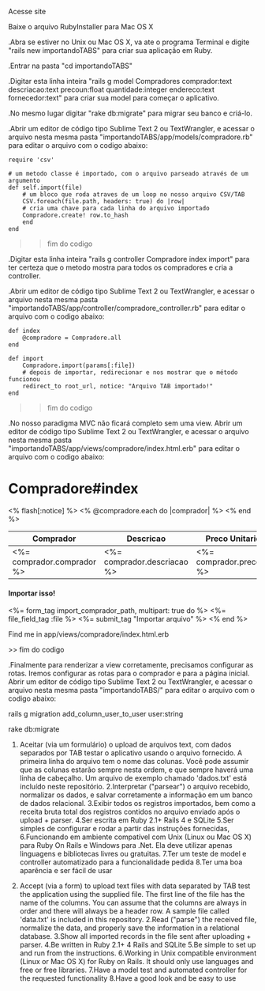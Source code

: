 Acesse site

Baixe o arquivo RubyInstaller para Mac OS X

.Abra se estiver no Unix ou Mac OS X, va ate o programa Terminal e digite "rails new importandoTABS" para criar sua aplicação em Ruby.

.Entrar na pasta "cd importandoTABS"

.Digitar esta linha inteira "rails g model Compradores comprador:text descriacao:text precoun:float quantidade:integer endereco:text fornecedor:text" para criar sua model para começar o aplicativo.

.No mesmo lugar digitar "rake db:migrate" para migrar seu banco e criá-lo.

.Abrir um editor de código tipo Sublime Text 2 ou TextWrangler, e acessar o arquivo nesta mesma pasta "importandoTABS/app/models/compradore.rb" para editar o arquivo com o codigo abaixo:

>>
	require 'csv'
	
	# um metodo classe é importado, com o arquivo parseado através de um argumento
	def self.import(file)
		# um bloco que roda atraves de um loop no nosso arquivo CSV/TAB
		CSV.foreach(file.path, headers: true) do |row|
		# cria uma chave para cada linha do arquivo importado
		Compradore.create! row.to_hash
		end
	end
>> fim do codigo

.Digitar esta linha inteira "rails g controller Compradore index import" para ter certeza que o metodo mostra para todos os compradores e cria a controller.

.Abrir um editor de código tipo Sublime Text 2 ou TextWrangler, e acessar o arquivo nesta mesma pasta "importandoTABS/app/controller/compradore_controller.rb" para editar o arquivo com o codigo abaixo:

>>
	def index
		@compradore = Compradore.all
	end
	
	def import
		Compradore.import(params[:file])
		# depois de importar, redirecionar e nos mostrar que o método funcionou
		redirect_to root_url, notice: "Arquivo TAB importado!"
	end
>> fim do codigo

.No nosso paradigma MVC não ficará completo sem uma view. Abrir um editor de código tipo Sublime Text 2 ou TextWrangler, e acessar o arquivo nesta mesma pasta "importandoTABS/app/views/compradore/index.html.erb" para editar o arquivo com o codigo abaixo:

>>
<h1>Compradore#index</h1>
<% flash[:notice] %>
<table>
	<thead>
		<tr>
			<th>Comprador</th>
			<th>Descricao</th>
			<th>Preco Unitario</th>
			<th>Quantidade</th>
			<th>Endereco</th>
			<th>Fornecedor</th>
		</tr>
	</thead>
	<tbody>
		<% @compradore.each do |comprador| %>
			<tr>
				<td><%= comprador.comprador %></td>
				<td><%= comprador.descriacao %></td>
				<td><%= comprador.precoun %></td>
				<td><%= comprador.quantidade %></td>
				<td><%= comprador.endereco %></td>
				<td><%= comprador.fornecedor %></td>
			</tr>
		<% end %>
	</tbody>
</table>
<div>

<h4>Importar isso!</h4>
	<%= form_tag import_comprador_path, multipart: true do %>
		<%= file_field_tag :file %>
		<%= submit_tag "Importar arquivo" %>
	<% end %>
</div>
<p>Find me in app/views/compradore/index.html.erb</p>
>> fim do codigo

.Finalmente para renderizar a view corretamente, precisamos configurar as rotas. Iremos configurar as rotas para o comprador e para a página inicial. Abrir um editor de código tipo Sublime Text 2 ou TextWrangler, e acessar o arquivo nesta mesma pasta "importandoTABS/" para editar o arquivo com o codigo abaixo:

rails g migration add_column_user_to_user user:string

rake db:migrate




1. Aceitar (via um formulário) o upload de arquivos text, com dados separados por TAB testar o aplicativo usando o arquivo fornecido. A primeira linha do arquivo tem o nome das colunas. Você pode assumir que as colunas estarão sempre nesta ordem, e que sempre haverá uma linha de cabeçalho. Um arquivo de exemplo chamado 'dados.txt' está incluído neste repositório.
2.Interpretar ("parsear") o arquivo recebido, normalizar os dados, e salvar corretamente a informação em um banco de dados relacional.
3.Exibir todos os registros importados, bem como a receita bruta total dos registros contidos no arquivo enviado após o upload + parser.
4.Ser escrita em Ruby 2.1+ Rails 4 e SQLite
5.Ser simples de configurar e rodar a partir das instruções fornecidas,
6.Funcionando em ambiente compatível com Unix (Linux ou Mac OS X) para Ruby On Rails e Windows para .Net. Ela deve utilizar apenas linguagens e bibliotecas livres ou gratuitas.
7.Ter um teste de model e controller automatizado para a funcionalidade pedida
8.Ter uma boa aparência e ser fácil de usar

1. Accept (via a form) to upload text files with data separated by TAB test the application using the supplied file. The first line of the file has the name of the columns. You can assume that the columns are always in order and there will always be a header row. A sample file called 'data.txt' is included in this repository.
2.Read ("parse") the received file, normalize the data, and properly save the information in a relational database.
3.Show all imported records in the file sent after uploading + parser.
4.Be written in Ruby 2.1+ 4 Rails and SQLite
5.Be simple to set up and run from the instructions.
6.Working in Unix compatible environment (Linux or Mac OS X) for Ruby on Rails. It should only use languages ​​and free or free libraries.
7.Have a model test and automated controller for the requested functionality
8.Have a good look and be easy to use